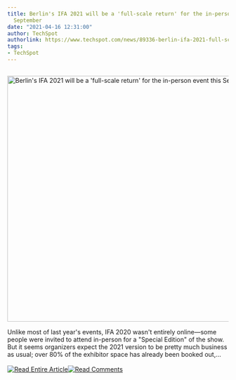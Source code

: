 ```yaml
---
title: Berlin's IFA 2021 will be a 'full-scale return' for the in-person event this
  September
date: "2021-04-16 12:31:00"
author: TechSpot
authorlink: https://www.techspot.com/news/89336-berlin-ifa-2021-full-scale-return-person-event.html
tags:
- TechSpot
---
```

<a href="https://www.techspot.com/news/89336-berlin-ifa-2021-full-scale-return-person-event.html" target="_blank"><img src="https://static.techspot.com/images2/news/ts3_thumbs/2021/04/2021-04-16-ts3_thumbs-c80.jpg" width="800" height="560" style="padding: 15px 0" title="Berlin's IFA 2021 will be a 'full-scale return' for the in-person event this September" /></a><br />Unlike most of last year's events, IFA 2020 wasn't entirely online—some people were invited to attend in-person for a "Special Edition" of the show. But it seems organizers expect the 2021 version to be pretty much business as usual; over 80% of the exhibitor space has already been booked out,...<br /><br /><a href="https://www.techspot.com/news/89336-berlin-ifa-2021-full-scale-return-person-event.html"><img src="https://static.techspot.com/images/rss/rss_buttons_01.png" border="0" alt="Read Entire Article" /></a><a href="https://www.techspot.com/news/89336-berlin-ifa-2021-full-scale-return-person-event.html#comments"><img src="https://static.techspot.com/images/rss/rss_buttons_02.png" border="0" alt="Read Comments" /></a><br /><br />